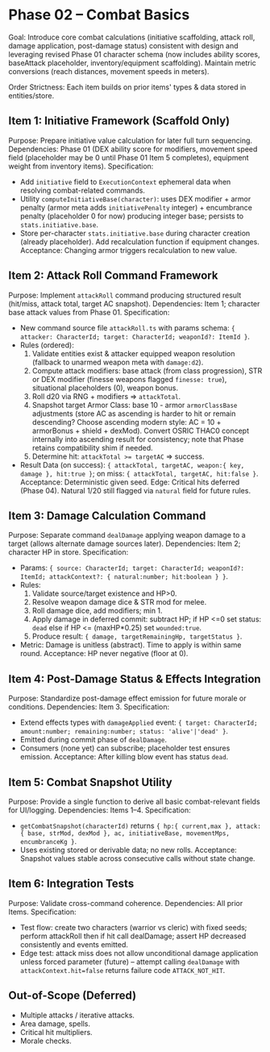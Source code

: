 # Phase 02 – Combat Basics

Goal: Introduce core combat calculations (initiative scaffolding, attack roll, damage application, post-damage status) consistent with design and leveraging revised Phase 01 character schema (now includes ability scores, baseAttack placeholder, inventory/equipment scaffolding). Maintain metric conversions (reach distances, movement speeds in meters).

Order Strictness: Each item builds on prior items' types & data stored in entities/store.

## Item 1: Initiative Framework (Scaffold Only)
Purpose: Prepare initiative value calculation for later full turn sequencing.
Dependencies: Phase 01 (DEX ability score for modifiers, movement speed field (placeholder may be 0 until Phase 01 Item 5 completes), equipment weight from inventory items).
Specification:
- Add `initiative` field to `ExecutionContext` ephemeral data when resolving combat-related commands.
- Utility `computeInitiativeBase(character)`: uses DEX modifier + armor penalty (armor meta adds `initiativePenalty` integer) + encumbrance penalty (placeholder 0 for now) producing integer base; persists to `stats.initiative.base`.
- Store per-character `stats.initiative.base` during character creation (already placeholder). Add recalculation function if equipment changes.
Acceptance: Changing armor triggers recalculation to new value.

## Item 2: Attack Roll Command Framework
Purpose: Implement `attackRoll` command producing structured result (hit/miss, attack total, target AC snapshot).
Dependencies: Item 1; character base attack values from Phase 01.
Specification:
- New command source file `attackRoll.ts` with params schema: `{ attacker: CharacterId; target: CharacterId; weaponId?: ItemId }`.
- Rules (ordered):
  1. Validate entities exist & attacker equipped weapon resolution (fallback to unarmed weapon meta with `damage:d2`).
  2. Compute attack modifiers: base attack (from class progression), STR or DEX modifier (finesse weapons flagged `finesse: true`), situational placeholders (0), weapon bonus.
  3. Roll d20 via RNG + modifiers => `attackTotal`.
  4. Snapshot target Armor Class: base 10 - armor `armorClassBase` adjustments (store AC as ascending is harder to hit or remain descending? Choose ascending modern style: AC = 10 + armorBonus + shield + dexMod). Convert OSRIC THAC0 concept internally into ascending result for consistency; note that Phase retains compatibility shim if needed.
  5. Determine hit: `attackTotal >= targetAC` => success.
- Result Data (on success): `{ attackTotal, targetAC, weapon:{ key, damage }, hit:true }`; on miss: `{ attackTotal, targetAC, hit:false }`.
Acceptance: Deterministic given seed.
Edge: Critical hits deferred (Phase 04). Natural 1/20 still flagged via `natural` field for future rules.

## Item 3: Damage Calculation Command
Purpose: Separate command `dealDamage` applying weapon damage to a target (allows alternate damage sources later).
Dependencies: Item 2; character HP in store.
Specification:
- Params: `{ source: CharacterId; target: CharacterId; weaponId?: ItemId; attackContext?: { natural:number; hit:boolean } }`.
- Rules:
  1. Validate source/target existence and HP>0.
  2. Resolve weapon damage dice & STR mod for melee.
  3. Roll damage dice, add modifiers; min 1.
  4. Apply damage in deferred commit: subtract HP; if HP <=0 set status: `dead` else if HP <= (maxHP*0.25) set `wounded:true`.
  5. Produce result: `{ damage, targetRemainingHp, targetStatus }`.
- Metric: Damage is unitless (abstract). Time to apply is within same round.
Acceptance: HP never negative (floor at 0).

## Item 4: Post-Damage Status & Effects Integration
Purpose: Standardize post-damage effect emission for future morale or conditions.
Dependencies: Item 3.
Specification:
- Extend effects types with `damageApplied` event: `{ target: CharacterId; amount:number; remaining:number; status: 'alive'|'dead' }`.
- Emitted during commit phase of `dealDamage`.
- Consumers (none yet) can subscribe; placeholder test ensures emission.
Acceptance: After killing blow event has status `dead`.

## Item 5: Combat Snapshot Utility
Purpose: Provide a single function to derive all basic combat-relevant fields for UI/logging.
Dependencies: Items 1–4.
Specification:
- `getCombatSnapshot(characterId)` returns `{ hp:{ current,max }, attack:{ base, strMod, dexMod }, ac, initiativeBase, movementMps, encumbranceKg }`.
- Uses existing stored or derivable data; no new rolls.
Acceptance: Snapshot values stable across consecutive calls without state change.

## Item 6: Integration Tests
Purpose: Validate cross-command coherence.
Dependencies: All prior Items.
Specification:
- Test flow: create two characters (warrior vs cleric) with fixed seeds; perform attackRoll then if hit call dealDamage; assert HP decreased consistently and events emitted.
- Edge test: attack miss does not allow unconditional damage application unless forced parameter (future) – attempt calling `dealDamage` with `attackContext.hit=false` returns failure code `ATTACK_NOT_HIT`.

## Out-of-Scope (Deferred)
- Multiple attacks / iterative attacks.
- Area damage, spells.
- Critical hit multipliers.
- Morale checks.
